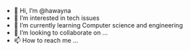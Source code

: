 - 👋 Hi, I’m @hawayna
- 👀 I’m interested in tech issues 
- 🌱 I’m currently learning Computer science and engineering
- 💞️ I’m looking to collaborate on ...
- 📫 How to reach me ...

<!---
hawayna/hawayna is a ✨ special ✨ repository because its `README.md` (this file) appears on your GitHub profile.
You can click the Preview link to take a look at your changes.
--->
